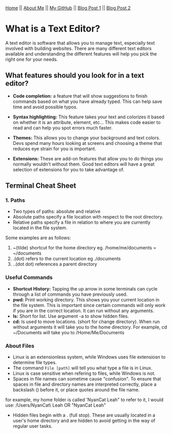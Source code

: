 [Home](README.md) || [About Me](About-Me.md) || [My GitHub](https://github.com/leahgrace555) || [Blog Post 1](blogpost1.md) || [Blog Post 2](blogpost2.md)

# What is a Text Editor?
A text editor is software that allows you to manage text, especially text involved with building websites. 
There are many different text editors available and understanding the different features will help you pick the right one for your needs. 

## What features should you look for in a text editor?

 - **Code completion:** a feature that will show suggestions to finish commands based on what you have already typed. This can help save time and avoid possible typos. 

- **Syntax highlighting:** This feature takes your text and colorizes it based on whether it is an attribute, element, etc… This makes code easier to read and can help you spot errors much faster.

- **Themes:** This allows you to change your background and text colors. Devs spend many hours looking at screens and choosing a theme that reduces eye strain for you is important.  

- **Extensions:** These are add-on features that allow you to do things you normally wouldn’t without them. Good text editors will have a great selection of extensions for you to take advantage of. 


## Terminal Cheat Sheet

### 1. Paths
- Two types of paths: absolute and relative
- Absolute paths specify a file location with respect to the root directory.
- Relative paths specify a file in relation to where you are currently located in the file system. 

Some examples are as follows:

1.  ~(tilde) shortcut for the home directory eg. /home/me/documents = ~/documents
2.  .(dot) refers to the current location eg ./documents
3.  ..(dot dot) references a parent directory



### Useful Commands

- **Shortcut History:** Tapping the up arrow in some terminals can cycle through a list of commands you have previously used. 
- **pwd:** Print working directory. This shows you your current location in the file system. This is important since certain commands will only work if you are in the correct location. It can run without any arguments.
- **ls:** Short for list. Use argument -a to show hidden files. 
- **cd:** Is used to move locations. (short for change directory). When run without arguments it will take you to the home directory. For example, cd ~/Documents will take you to /Home/Me/Documents

### About Files

 - Linux is an extensionless system, while Windows uses file extensiosn to determine file types. 
  - The command ` File [path] ` will tell you what type a file is in Linux.
- Linux is case sensitive when refering to files, while Windows is not.
- Spaces in file names can sometime cause "confusion". To ensure that spaces in file and directory names are interpreted correctly, place a backslash (\) before it, or place quotes around the file name. 

for example, my home folder is called 'NyanCat Leah"
to refer to it, I would use: /Users/NyanCat\ Leah OR "NyanCat Leah"

- Hidden files begin with a . (full stop). These are usually located in a user's home directory and are hidden to avoid getting in the way of regular user tasks. 


